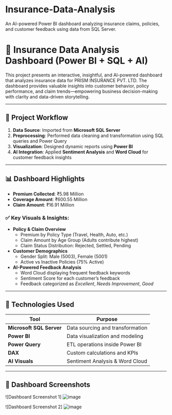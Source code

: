 # Insurance-Data-Analysis
An AI-powered Power BI dashboard analyzing insurance claims, policies, and customer feedback using data from SQL Server.

# 🧾 Insurance Data Analysis Dashboard (Power BI + SQL + AI)

This project presents an interactive, insightful, and AI-powered dashboard that analyzes insurance data for PRISM INSURANCE PVT. LTD. The dashboard provides valuable insights into customer behavior, policy performance, and claim trends—empowering business decision-making with clarity and data-driven storytelling.

---

## 🚀 Project Workflow

1. **Data Source**: Imported from **Microsoft SQL Server**
2. **Preprocessing**: Performed data cleaning and transformation using SQL queries and Power Query
3. **Visualization**: Designed dynamic reports using **Power BI**
4. **AI Integration**: Applied **Sentiment Analysis** and **Word Cloud** for customer feedback insights

---

## 📊 Dashboard Highlights

- **Premium Collected**: ₹5.98 Million  
- **Coverage Amount**: ₹600.55 Million  
- **Claim Amount**: ₹16.91 Million  

### ✅ Key Visuals & Insights:
- **Policy & Claim Overview**  
  - Premium by Policy Type (Travel, Health, Auto, etc.)
  - Claim Amount by Age Group (Adults contribute highest)
  - Claim Status Distribution: Rejected, Settled, Pending
- **Customer Demographics**
  - Gender Split: Male (5003), Female (5001)
  - Active vs Inactive Policies (75% Active)
- **AI-Powered Feedback Analysis**
  - Word Cloud displaying frequent feedback keywords
  - Sentiment Score for each customer’s feedback
  - Feedback categorized as *Excellent*, *Needs Improvement*, *Good*

---

## 🧠 Technologies Used

| Tool               | Purpose                                      |
|--------------------|----------------------------------------------|
| **Microsoft SQL Server** | Data sourcing and transformation       |
| **Power BI**       | Data visualization and modeling              |
| **Power Query**    | ETL operations inside Power BI               |
| **DAX**            | Custom calculations and KPIs                 |
| **AI Visuals**     | Sentiment Analysis & Word Cloud              |

---

## 📸 Dashboard Screenshots

![Dashboard Screenshot 1]
![image](https://github.com/user-attachments/assets/df5873f2-3fc9-4f29-ae6b-76726e509b58)

![Dashboard Screenshot 2]
![image](https://github.com/user-attachments/assets/f57b8edb-fd86-46ae-b852-4c0367faf054)






